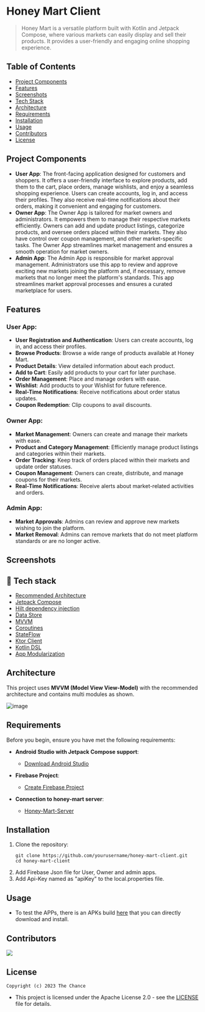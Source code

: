 # Honey Mart Client

> Honey Mart is a versatile platform built with Kotlin and Jetpack Compose, where various markets can easily display and sell their products. It provides a user-friendly and engaging online shopping experience.

## Table of Contents
- [Project Components](#project-components)
- [Features](#features)
- [Screenshots](#screenshots)
- [Tech Stack](#rocket-tech-stack)
- [Architecture](#architecture)
- [Requirements](#requirements)
- [Installation](#installation)
- [Usage](#usage)
- [Contributors](#contributors)
- [License](#license)
## Project Components
- **User App**: The front-facing application designed for customers and shoppers. It offers a user-friendly interface to explore products, add them to the cart, place orders, manage wishlists, and enjoy a seamless shopping experience. Users can create accounts, log in, and access their profiles. They also receive real-time notifications about their orders, making it convenient and engaging for customers.
- **Owner App**: The Owner App is tailored for market owners and administrators. It empowers them to manage their respective markets efficiently. Owners can add and update product listings, categorize products, and oversee orders placed within their markets. They also have control over coupon management, and other market-specific tasks. The Owner App streamlines market management and ensures a smooth operation for market owners.
- **Admin App**: The Admin App is responsible for market approval management. Administrators use this app to review and approve exciting new markets joining the platform and, if necessary, remove markets that no longer meet the platform's standards. This app streamlines market approval processes and ensures a curated marketplace for users.
## Features

### User App:
- **User Registration and Authentication**: Users can create accounts, log in, and access their profiles.
- **Browse Products**: Browse a wide range of products available at Honey Mart.
- **Product Details**: View detailed information about each product.
- **Add to Cart**: Easily add products to your cart for later purchase.
- **Order Management**: Place and manage orders with ease.
- **Wishlist**: Add products to your Wishlist for future reference.
- **Real-Time Notifications**: Receive notifications about order status updates.
- **Coupon Redemption**: Clip coupons to avail discounts.

### Owner App:
- **Market Management**: Owners can create and manage their markets with ease.
- **Product and Category Management**: Efficiently manage product listings and categories within their markets.
- **Order Tracking**: Keep track of orders placed within their markets and update order statuses.
- **Coupon Management**: Owners can create, distribute, and manage coupons for their markets.
- **Real-Time Notifications**: Receive alerts about market-related activities and orders.

### Admin App:
- **Market Approvals**: Admins can review and approve new markets wishing to join the platform.
- **Market Removal**: Admins can remove markets that do not meet platform standards or are no longer active.
## Screenshots
## :rocket: Tech stack
- [Recommended Architecture](https://developer.android.com/topic/architecture)
- [Jetpack Compose](https://developer.android.com/jetpack/compose?gclid=CjwKCAiAzKqdBhAnEiwAePEjktk3ROIIxTqejhHWkDEwSaQqoE6GgrNHM8iYKw8xHx5SPPDu0oJ_DxoC8LYQAvD_BwE&gclsrc=aw.ds)
- [Hilt dependency injection](https://developer.android.com/training/dependency-injection/hilt-android)
- [Data Store](https://developer.android.com/jetpack/androidx/releases/datastore)
- [MVVM](https://en.wikipedia.org/wiki/Model%E2%80%93view%E2%80%93viewmodel)
- [Coroutines](https://developer.android.com/kotlin/coroutines)
- [StateFlow](https://developer.android.com/kotlin/flow/stateflow-and-sharedflow)
- [Ktor Client](https://ktor.io/docs/getting-started-ktor-client.html)
- [Kotlin DSL](https://docs.gradle.org/current/userguide/kotlin_dsl.html)
- [App Modularization](https://developer.android.com/topic/modularization)
## Architecture
This project uses **MVVM (Model View View-Model)**  with the recommended architecture and contains multi modules as shown.

![image](https://github.com/TheChance101/Honey-Mart-Android-Client/assets/93276124/40b2f7da-408d-49ac-a112-6ebe48c33848)
## Requirements

Before you begin, ensure you have met the following requirements:

- **Android Studio with Jetpack Compose support**:
    - [Download Android Studio](https://developer.android.com/studio)

- **Firebase Project**:
    - [Create Firebase Project](https://console.firebase.google.com/u/0/)

- **Connection to honey-mart server**:
    - [Honey-Mart-Server](https://github.com/TheChance101/Honey-Mart-Server)

## Installation

1. Clone the repository:
   ```shell
   git clone https://github.com/yourusername/honey-mart-client.git
   cd honey-mart-client
2. Add Firebase Json file for User, Owner and admin apps.
3. Add Api-Key named as "apiKey" to the local.properties file.

## Usage
-   To test the APPs, there is an APKs build  [here](https://github.com/TheChance101/Honey-Mart-Android-Client/tree/main/user/src/main/res/raw)  that you can directly download and install.


## Contributors
<a href="https://github.com/TheChance101/Honey-Mart-Server/graphs/contributors">
  <img src="https://contrib.rocks/image?repo=TheChance101/Honey-Mart-Android-Client" />
</a>

## License
	Copyright (c) 2023 The Chance
- This project is licensed under the Apache License 2.0 - see the [LICENSE](https://github.com/TheChance101/Honey-Mart-Server/blob/develop/LICENSE) file for details.